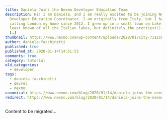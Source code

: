 ```yaml
---
title: Daniela Joins the Nexmo Developer Education Team
description: Hi! I am Daniela, and I am really excited to be joining Nexmo as
  Developer Education Coordinator. I am originally from Italy, but I have been
  calling London my home since 2012. I grew up in a small town on Lake Iseo (the
  least known of all the Italian lakes, but definitely the prettiest!). Before
  […]
thumbnail: https://www.nexmo.com/wp-content/uploads/2020/01/city-731219_1920-1.jpg
author: daniela-facchinetti
published: true
published_at: 2020-01-14T14:51:53
comments: true
category: tutorial
old_categories:
  - developer
tags:
  - daniela-facchinetti
  - devrel
  - nexmo
canonical: https://www.nexmo.com/blog/2020/01/14/daniela-joins-the-nexmo-developer-relations-team-dr
redirect: https://www.nexmo.com/blog/2020/01/14/daniela-joins-the-nexmo-developer-relations-team-dr
---
```

Content to be migrated...